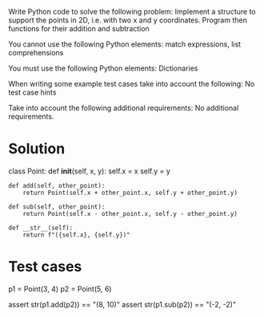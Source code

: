   Write Python code to solve the following problem:
Implement a structure to support the points in 2D, i.e. with two x and y coordinates. Program then functions for their addition and subtraction

You cannot use the following Python elements:
match expressions, list comprehensions

You must use the following Python elements:
Dictionaries

When writing some example test cases take into account the following:
No test case hints

Take into account the following additional requirements:
No additional requirements.

# Solution

class Point:
    def __init__(self, x, y):
        self.x = x
        self.y = y
    
    def add(self, other_point):
        return Point(self.x + other_point.x, self.y + other_point.y)
    
    def sub(self, other_point):
        return Point(self.x - other_point.x, self.y - other_point.y)
    
    def __str__(self):
        return f"({self.x}, {self.y})"

# Test cases
p1 = Point(3, 4)
p2 = Point(5, 6)

assert str(p1.add(p2)) == "(8, 10)"
assert str(p1.sub(p2)) == "(-2, -2)"